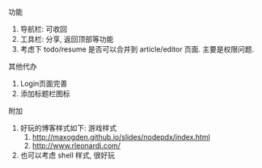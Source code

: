 功能
1. 导航栏: 可收回
2. 工具栏: 分享, 返回顶部等功能
3. 考虑下 todo/resume 是否可以合并到 article/editor 页面. 主要是权限问题.

其他代办
1. Login页面完善
2. 添加标题栏图标


附加
1. 好玩的博客样式如下: 游戏样式
   1. http://maxogden.github.io/slides/nodepdx/index.html
   2. http://www.rleonardi.com/
2. 也可以考虑 shell 样式, 很好玩
